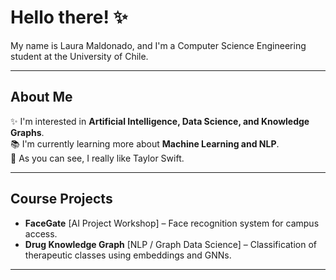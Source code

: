 # Hello there! ✨ 

My name is Laura Maldonado, and I'm a Computer Science Engineering student at the University of Chile.

---

## About Me 

✨ I'm interested in **Artificial Intelligence, Data Science, and Knowledge Graphs**.  
📚 I'm currently learning more about **Machine Learning and NLP**.  
🐍 As you can see, I really like Taylor Swift.

---

## Course Projects
- **FaceGate** [AI Project Workshop] – Face recognition system for campus access.  
- **Drug Knowledge Graph** [NLP / Graph Data Science] – Classification of therapeutic classes using embeddings and GNNs.  

---